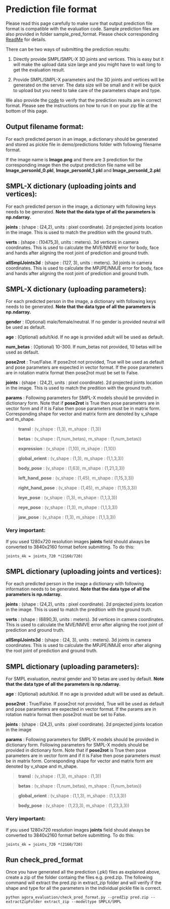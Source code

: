 # Prediction file format

Please read this page carefully to make sure that output prediction file format is compatible with the evaluation code. Sample prediction files are also provided in folder sample_pred_format. Please check corresponding [ReadMe](sample_pred_format/ReadMe.md) for details.

There can be two ways of submitting the prediction results:

1. Directly provide SMPL/SMPL-X 3D joints and vertices. This is easy but it will make the upload data size large and you might have to wait long to get the evaluation result.

2. Provide SMPL/SMPL-X parameters and the 3D joints and vertices will be generated on the server. The data size will be small and it will be quick to upload but you need to take care of the parameters shape and type.

We also provide the [code](agora_evaluation/check_pred_format.py) to verify that the prediction results are in correct format. Please see the instructions on how to run it on your zip file at the bottom of this page.

## Output filename format:
For each predicted person in an image, a dictionary should be generated and stored as pickle file in demo/predictions folder with following filename format.

If the image name is **Image.png** and there are 3 prediction for the corresponding image then the output prediction file name will be **Image_personId_0.pkl**, **Image_personId_1.pkl** and **Image_personId_2.pkl**


## SMPL-X dictionary (uploading joints and vertices):
For each predicted person in the image, a dictionary with following keys needs to be generated. **Note that the data type of all the parameters is np.ndarray.**

**joints** : (shape : (24,2), units : pixel coordinate). 2d projected joints location in the image. This is used to match the predition with the ground truth.

**verts** : (shape : (10475,3), units : meters). 3d vertices in camera coordinates. This is used to calculate the MVE/NMVE error for body, face and hands after aligning the root joint of prediction and ground truth.

**allSmplJoints3d** : (shape : (127, 3), units : meters). 3d joints in camera coordinates. This is used to calculate the MPJPE/NMJE error for body, face and hands after aligning the root joint of prediction and ground truth.

## SMPL-X dictionary (uploading parameters):
For each predicted person in the image, a dictionary with following keys needs to be generated. **Note that the data type of all the parameters is np.ndarray.**

**gender** : (Optional) male/female/neutral. If no gender is provided neutral will be used as default.

**age** : (Optional) adult/kid. If no age is provided adult will be used as default.

**num_betas** : (Optional) 10-300. If num_betas not provided, 10 betas will be used as default.

**pose2rot** : True/False. If pose2rot not provided, True will be used as default and pose parameters are expected in vector format. If the pose parameters are in rotation matrix format then pose2rot must be set to False.

**joints** : (shape : (24,2), units : pixel coordinate). 2d projected joints location in the image. This is used to match the predition with the ground truth.

**params** : Following parameters for SMPL-X models should be provided in dictionary form. Note that if **pose2rot** is True then pose parameters are in vector form and if it is False then pose parameters must be in matrix form. Corresponding shape for vector and matrix form are denoted by v_shape and m_shape.

> **transl** : (v_shape : (1,3), m_shape : (1,3))

> **betas** : (v_shape : (1,num_betas), m_shape : (1,num_betas))

> **expression** : (v_shape : (1,10), m_shape : (1,10))

> **global_orient** : (v_shape : (1,3), m_shape : (1,1,3,3))

> **body_pose** : (v_shape : (1,63), m_shape : (1,21,3,3))

> **left_hand_pose** : (v_shape : (1,45), m_shape : (1,15,3,3))

> **right_hand_pose** : (v_shape : (1,45), m_shape : (1,15,3,3))

> **leye_pose** : (v_shape : (1,3), m_shape : (1,1,3,3))

> **reye_pose** : (v_shape : (1,3), m_shape : (1,1,3,3))

> **jaw_pose** : (v_shape : (1,3), m_shape : (1,1,3,3))

### Very important: 
If you used 1280x720 resolution images **joints** field should always be converted to 3840x2160 format before submitting. To do this:

```
joints_4k = joints_720 *(2160/720)
```

## SMPL dictionary (uploading joints and vertices):
For each predicted person in the image a dictionary with following information needs to be generated. **Note that the data type of all the parameters is np.ndarray.**

**joints** : (shape : (24,2), units : pixel coordinate). 2d projected joints location in the image. This is used to match the predition with the ground truth.

**verts** : (shape : (6890,3), units : meters). 3d vertices in camera coordinates. This is used to calculate the MVE/NMVE error after aligning the root joint of prediction and ground truth.

**allSmplJoints3d** : (shape : (24, 3), units : meters). 3d joints in camera coordinates. This is used to calculate the MPJPE/NMJE error after aligning the root joint of prediction and ground truth.

## SMPL dictionary (uploading parameters):

For SMPL evaluation, neutral gender and 10 betas are used by default. **Note that the data type of all the parameters is np.ndarray.**

**age** : (Optional) adult/kid. If no age is provided adult will be used as default.

**pose2rot** : True/False. If pose2rot not provided, True will be used as default and pose parameters are expected in vector format. If the params are in rotation matrix format then pose2rot must be set to False.

**joints** : (shape : (24,2), units : pixel coordinate). 2d projected joints location in the image

**params** : Following parameters for SMPL-X models should be provided in dictionary form. Following parameters for SMPL-X models should be provided in dictionary form. Note that if **pose2rot** is True then pose parameters are in vector form and if it is False then pose parameters must be in matrix form. Corresponding shape for vector and matrix form are denoted by v_shape and m_shape.

> **transl** : (v_shape : (1,3), m_shape : (1,3))

> **betas** : (v_shape : (1,num_betas), m_shape : (1,num_betas))

> **global_orient** : (v_shape : (1,1,3), m_shape : (1,1,3,3))

> **body_pose** : (v_shape : (1,23,3), m_shape : (1,23,3,3))

### Very important: 
If you used 1280x720 resolution images **joints** field should always be converted to 3840x2160 format before submitting. To do this:

```
joints_4k = joints_720 *(2160/720)
```

## Run check_pred_format
Once you have generated all the prediction (.pkl) files as explained above, create a zip of the folder containg the files e.g. pred.zip. The following command will extract the pred.zip in extract_zip folder and will verify if the shape and type for all the parameters in the individual pickle file is correct. 
```
python agora_evaluation/check_pred_format.py --predZip pred.zip --extractZipFolder extract_zip --modeltype SMPLX/SMPL
```

